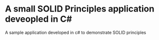 # A small SOLID Principles application deveopled in C# 

A sample application developed in c# to demonstrate SOLID principles 




